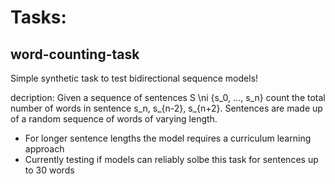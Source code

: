# Tasks:
## word-counting-task

Simple synthetic task to test bidirectional sequence models!

decription:
Given a sequence of sentences S \ni {s_0, ..., s_n} count the total number of words in sentence s_n, s_{n-2}, s_{n+2}. Sentences are made up of a random sequence of words of varying length.

- For longer sentence lengths the model requires a curriculum learning approach
- Currently testing if models can reliably solbe this task for sentences up to 30 words
